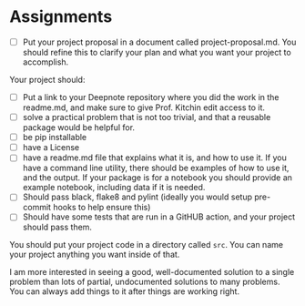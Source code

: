 
# Assignments

-   [ ] Put your project proposal in a document called project-proposal.md. You
    should refine this to clarify your plan and what you want your project to
    accomplish.

Your project should:

-   [ ] Put a link to your Deepnote repository where you did the work in the
    readme.md, and make sure to give Prof. Kitchin edit access to it.
-   [ ] solve a practical problem that is not too trivial, and that a reusable
    package would be helpful for.
-   [ ] be pip installable
-   [ ] have a License
-   [ ] have a readme.md file that explains what it is, and how to use it. If you
    have a command line utility, there should be examples of how to use it, and
    the output. If your package is for a notebook you should provide an example
    notebook, including data if it is needed.
-   [ ] Should pass black, flake8 and pylint (ideally you would setup pre-commit
    hooks to help ensure this)
-   [ ] Should have some tests that are run in a GitHUB action, and your project
    should pass them.

You should put your project code in a directory called `src`. You can name your
project anything you want inside of that.

I am more interested in seeing a good, well-documented solution to a single
problem than lots of partial, undocumented solutions to many problems. You can
always add things to it after things are working right.
